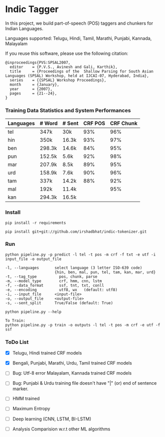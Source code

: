 # Indic Tagger

In this project, we build part-of-speech (POS) taggers and chunkers for Indian Languages.

Languages supported: Telugu, Hindi, Tamil, Marathi, Punjabi, Kannada, Malayalam

If you reuse this software, please use the following citation:

```
@inproceedings{PVS:SPSAL2007,
  editor    = {P.V.S., Avinesh and Gali, Karthik},
  title     = {Proceedings of the  Shallow Parsing for South Asian Languages (SPSAL) Workshop, held at IJCAI-07, Hyderabad, India},
  series    = {{SPSAL} Workshop Proceedings},
  month     = {January},
  year      = {2007},
  pages     = {21--24},
}
```

### Training Data Statistics and System Performances

| Languages  |  # Word   | # Sent  |  CRF POS    | CRF Chunk  |
| ---------- | ----------|---------|-------------|------------|
|   tel      |   347k    |   30k   |     93%     |    96%     |
|   hin      |   350k    |  16.3k  |     93%     |    97%     |
|   ben      |   298.3k  |  14.6k  |     84%     |    95%     |
|   pun      |   152.5k  |  5.6k   |     92%     |    98%     |
|   mar      |   207.9k  |  8.5k   |     89%     |    95%     |
|   urd      |   158.9k  |  7.6k   |     90%     |    96%     |
|   tam      |   337k    |  14.2k  |     88%     |    92%     |
|   mal      |   192k    |  11.4k  |             |    95%     | 
|   kan      |   294.3k  |  16.5k  |             |            |


### Install

	pip install -r requirements

	pip install git+git://github.com/irshadbhat/indic-tokenizer.git


### Run 

    python pipeline.py -p predict -l tel -t pos -m crf -f txt -e utf -i input_file -o output_file

    -l, --languages       select language (3 letter ISO-639 code) 
                          {hin, ben, mal, pun, tel, tam, kan, mar, urd}
    -t, --tag_type      	pos, chunk, parse
    -m, --model_type    	crf, hmm, cnn, lstm
    -f, --data_format   	ssf, tnt, txt, conll
    -e, --encoding      	utf8, wx   (default: utf8)
    -i, --input_file      <input-file>
    -o, --output_file     <output-file>
    -s, --sent_split      True/False (default: True)
	
    python pipeline.py --help 

    To Train:
    python pipeline.py -p train -o outputs -l tel -t pos -m crf -e utf -f ssf

### ToDo List

- [x] Telugu, Hindi trained CRF models
- [x] Bengali, Punjabi, Marathi, Urdu, Tamil trained CRF models
- [ ] Bug: Utf-8 error Malayalam, Kannada trained CRF models
- [ ] Bug: Punjabi & Urdu training file doesn't have "|" (or) end of sentence marker. 
- [ ] HMM trained  
- [ ] Maximum Entropy
- [ ] Deep learning (CNN, LSTM, BI-LSTM)
- [ ] Analysis Comparision w.r.t other ML algorithms




